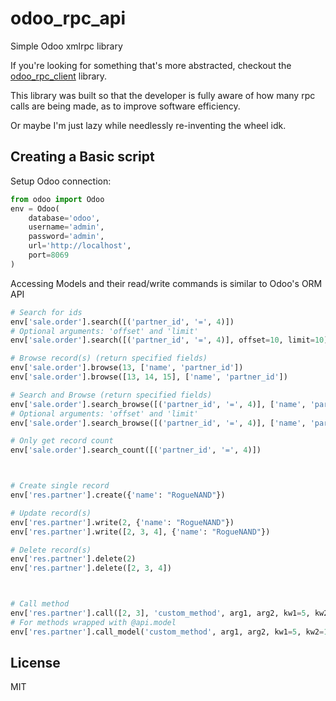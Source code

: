 # odoo_rpc_api
Simple Odoo xmlrpc library

If you're looking for something that's more abstracted, checkout the [odoo_rpc_client](https://pypi.org/project/odoo-rpc-client/) library.

This library was built so that the developer is fully aware of how many rpc calls are being made, as to improve software efficiency.

Or maybe I'm just lazy while needlessly re-inventing the wheel idk.


Creating a Basic script
----

Setup Odoo connection:
```python
from odoo import Odoo
env = Odoo(
    database='odoo',
    username='admin',
    password='admin',
    url='http://localhost',
    port=8069
)
```

Accessing Models and their read/write commands is similar to Odoo's ORM API
```python
# Search for ids
env['sale.order'].search([('partner_id', '=', 4)])
# Optional arguments: 'offset' and 'limit'
env['sale.order'].search([('partner_id', '=', 4)], offset=10, limit=10)

# Browse record(s) (return specified fields)
env['sale.order'].browse(13, ['name', 'partner_id'])
env['sale.order'].browse([13, 14, 15], ['name', 'partner_id'])

# Search and Browse (return specified fields)
env['sale.order'].search_browse([('partner_id', '=', 4)], ['name', 'partner_id'])
# Optional arguments: 'offset' and 'limit'
env['sale.order'].search_browse([('partner_id', '=', 4)], ['name', 'partner_id'], offset=10, limit=10)

# Only get record count
env['sale.order'].search_count([('partner_id', '=', 4)])



# Create single record
env['res.partner'].create({'name': "RogueNAND"})

# Update record(s)
env['res.partner'].write(2, {'name': "RogueNAND"})
env['res.partner'].write([2, 3, 4], {'name': "RogueNAND"})

# Delete record(s)
env['res.partner'].delete(2)
env['res.partner'].delete([2, 3, 4])



# Call method
env['res.partner'].call([2, 3], 'custom_method', arg1, arg2, kw1=5, kw2=12)
# For methods wrapped with @api.model
env['res.partner'].call_model('custom_method', arg1, arg2, kw1=5, kw2=12)
```

License
----

MIT
